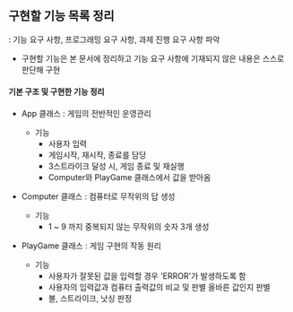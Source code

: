 ## 구현할 기능 목록 정리
: 기능 요구 사항, 프로그래밍 요구 사항, 과제 진행 요구 사항 파악
- 구현할 기능은 본 문서에 정리하고 기능 요구 사항에 기재되지 않은 내용은 스스로 판단해 구현


#### 기본 구조 및 구현한 기능 정리

- App 클래스 : 게임의 전반적인 운영관리
    - 기능
        - 사용자 입력
        - 게임시작, 재시작, 종료를 담당
        - 3스트라이크 달성 시, 게임 종료 및 재실행
        - Computer와 PlayGame 클래스에서 값을 받아옴

- Computer 클래스 : 컴퓨터로 무작위의 답 생성
    - 기능
        - 1 ~ 9 까지 중복되지 않는 무작위의 숫자 3개 생성

- PlayGame 클래스 : 게임 구현의 작동 원리
    - 기능
        - 사용자가 잘못된 값을 입력할 경우 'ERROR'가 발생하도록 함
        - 사용자의 입력값과 컴퓨터 출력값의 비교 및 판별 올바른 값인지 판별
        - 볼, 스트라이크, 낫싱 판정